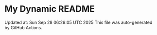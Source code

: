 # My Dynamic README
Updated at: Sun Sep 28 06:29:05 UTC 2025
This file was auto-generated by GitHub Actions.

